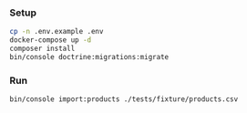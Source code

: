 ### Setup
```sh
cp -n .env.example .env
docker-compose up -d
composer install
bin/console doctrine:migrations:migrate
```
### Run
```sh
bin/console import:products ./tests/fixture/products.csv
```
